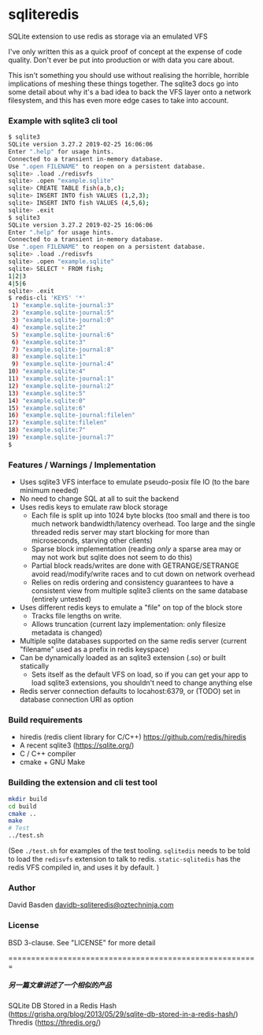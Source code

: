 # sqliteredis

SQLite extension to use redis as storage via an emulated VFS

I've only written this as a quick proof of concept at the expense of code quality. Don't ever be put into production or with data you care about.

This isn't something you should use without realising the horrible, horrible implications of meshing these things together.  The sqlite3 docs go into some detail about why it's a bad idea to back the VFS layer onto a network filesystem, and this has even more edge cases to take into account.

### Example with sqlite3 cli tool

```sh
$ sqlite3
SQLite version 3.27.2 2019-02-25 16:06:06
Enter ".help" for usage hints.
Connected to a transient in-memory database.
Use ".open FILENAME" to reopen on a persistent database.
sqlite> .load ./redisvfs
sqlite> .open "example.sqlite"
sqlite> CREATE TABLE fish(a,b,c);
sqlite> INSERT INTO fish VALUES (1,2,3);
sqlite> INSERT INTO fish VALUES (4,5,6);
sqlite> .exit
$ sqlite3
SQLite version 3.27.2 2019-02-25 16:06:06
Enter ".help" for usage hints.
Connected to a transient in-memory database.
Use ".open FILENAME" to reopen on a persistent database.
sqlite> .load ./redisvfs
sqlite> .open "example.sqlite"
sqlite> SELECT * FROM fish;
1|2|3
4|5|6
sqlite> .exit
$ redis-cli 'KEYS' '*'
 1) "example.sqlite-journal:3"
 2) "example.sqlite-journal:5"
 3) "example.sqlite-journal:0"
 4) "example.sqlite:2"
 5) "example.sqlite-journal:6"
 6) "example.sqlite:3"
 7) "example.sqlite-journal:8"
 8) "example.sqlite:1"
 9) "example.sqlite-journal:4"
10) "example.sqlite:4"
11) "example.sqlite-journal:1"
12) "example.sqlite-journal:2"
13) "example.sqlite:5"
14) "example.sqlite:0"
15) "example.sqlite:6"
16) "example.sqlite-journal:filelen"
17) "example.sqlite:filelen"
18) "example.sqlite:7"
19) "example.sqlite-journal:7"
$
```

### Features / Warnings / Implementation

* Uses sqlite3 VFS interface to emulate pseudo-posix file IO (to the bare minimum needed)
* No need to change SQL at all to suit the backend
* Uses redis keys to emulate raw block storage
  * Each file is split up into 1024 byte blocks (too small and there is too much network bandwidth/latency overhead.  Too large and the single threaded redis server may start blocking for more than microseconds, starving other clients)
  * Sparse block implementation (reading *only* a sparse area may or may not work but sqlite does not seem to do this)
  * Partial block reads/writes are done with GETRANGE/SETRANGE avoid read/modify/write races and to cut down on network overhead
  * Relies on redis ordering and consistency guarantees to have a consistent view from multiple sqlite3 clients on the same database (entirely untested)
* Uses different redis keys to emulate a "file" on top of the block store
  * Tracks file lengths on write.
  * Allows truncation  (current lazy implementation: only filesize metadata is changed)
* Multiple sqlite databases  supported on the same redis server (current "filename" used as a prefix in redis keyspace)
* Can be dynamically loaded as an sqlite3 extension (.so) or built statically
  * Sets itself as the default VFS on load, so if you can get your app to load sqlite3 extensions, you shouldn't need to change anything else
* Redis server connection defaults to locahost:6379, or (TODO) set in database connection URI as option

### Build requirements

* hiredis (redis client library for C/C++) https://github.com/redis/hiredis
* A recent sqlite3 (https://sqlite.org/)
* C / C++ compiler
* cmake + GNU Make

### Building the extension and cli test tool

```sh
mkdir build
cd build
cmake ..
make
# Test
../test.sh
```

(See `./test.sh` for examples of the test tooling.  `sqlitedis` needs to be told to load the `redisvfs` extension to talk to redis.  `static-sqlitedis` has the redis VFS compiled in, and uses it by default. )


### Author

David Basden <davidb-sqliteredis@oztechninja.com>

### License

BSD 3-clause.  See "LICENSE" for more detail


=======================================================
##### 另一篇文章讲述了一个相似的产品<br/>
SQLite DB Stored in a Redis Hash (https://grisha.org/blog/2013/05/29/sqlite-db-stored-in-a-redis-hash/)<br/>
Thredis (https://thredis.org/)<br/>

